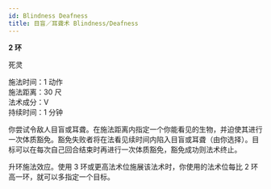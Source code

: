 ```yaml
---
id: Blindness Deafness
title: 目盲／耳聋术 Blindness/Deafness
---
```


**2 环**

死灵

施法时间：1 动作  
施法距离：30 尺  
法术成分：V  
持续时间：1 分钟

你尝试令敌人目盲或耳聋。在施法距离内指定一个你能看见的生物，并迫使其进行一次体质豁免。豁免失败者将在法看见续时间内陷入目盲或耳聋（由你选择）。目标可以在每次自己回合结束时再进行一次体质豁免，豁免成功则法术终止。

升环施法效应。使用 3 环或更高法术位施展该法术时，你使用的法术位每比 2 环高一环，就可以多指定一个目标。
